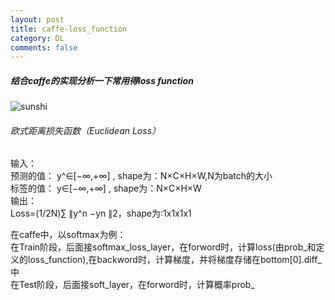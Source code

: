 ```yaml
---
layout: post
title: caffe-loss_function
category: DL
comments: false
---
```

##### 结合caffe的实现分析一下常用得loss function

![sunshi](https://raw.githubusercontent.com/glbing/blogs/gh-pages/images/sunshi.png)   
###### 欧式距离损失函数（Euclidean Loss）
输入：  
预测的值： y^∈[−∞,+∞] , shape为：N×C×H×W,N为batch的大小   
标签的值： y∈[−∞,+∞] , shape为：N×C×H×W   
输出：  
Loss=(1/2N)∑ ∥y^n −yn ∥2，shape为:1x1x1x1  

在caffe中，以softmax为例：  
在Train阶段，后面接softmax_loss_layer，在forword时，计算loss(由prob_和定义的loss_function),在backword时，计算梯度，并将梯度存储在bottom[0].diff_中  
在Test阶段，后面接soft_layer，在forword时，计算概率prob_

